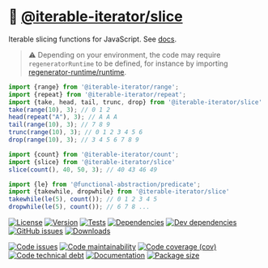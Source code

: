 :hocho: [@iterable-iterator/slice](https://iterable-iterator.github.io/slice)
==

Iterable slicing functions for JavaScript.
See [docs](https://iterable-iterator.github.io/slice/index.html).

> :warning: Depending on your environment, the code may require
> `regeneratorRuntime` to be defined, for instance by importing
> [regenerator-runtime/runtime](https://www.npmjs.com/package/regenerator-runtime).

```js
import {range} from '@iterable-iterator/range';
import {repeat} from '@iterable-iterator/repeat';
import {take, head, tail, trunc, drop} from '@iterable-iterator/slice'
take(range(10), 3); // 0 1 2
head(repeat("A"), 3); // A A A
tail(range(10), 3); // 7 8 9
trunc(range(10), 3); // 0 1 2 3 4 5 6
drop(range(10), 3); // 3 4 5 6 7 8 9

import {count} from '@iterable-iterator/count';
import {slice} from '@iterable-iterator/slice'
slice(count(), 40, 50, 3); // 40 43 46 49

import {le} from '@functional-abstraction/predicate';
import {takewhile, dropwhile} from '@iterable-iterator/slice'
takewhile(le(5), count()); // 0 1 2 3 4 5
dropwhile(le(5), count()); // 6 7 8 ...
```

[![License](https://img.shields.io/github/license/iterable-iterator/slice.svg)](https://raw.githubusercontent.com/iterable-iterator/slice/main/LICENSE)
[![Version](https://img.shields.io/npm/v/@iterable-iterator/slice.svg)](https://www.npmjs.org/package/@iterable-iterator/slice)
[![Tests](https://img.shields.io/github/workflow/status/iterable-iterator/slice/ci:test?event=push&label=tests)](https://github.com/iterable-iterator/slice/actions/workflows/ci:test.yml?query=branch:main)
[![Dependencies](https://img.shields.io/david/iterable-iterator/slice.svg)](https://david-dm.org/iterable-iterator/slice)
[![Dev dependencies](https://img.shields.io/david/dev/iterable-iterator/slice.svg)](https://david-dm.org/iterable-iterator/slice?type=dev)
[![GitHub issues](https://img.shields.io/github/issues/iterable-iterator/slice.svg)](https://github.com/iterable-iterator/slice/issues)
[![Downloads](https://img.shields.io/npm/dm/@iterable-iterator/slice.svg)](https://www.npmjs.org/package/@iterable-iterator/slice)

[![Code issues](https://img.shields.io/codeclimate/issues/iterable-iterator/slice.svg)](https://codeclimate.com/github/iterable-iterator/slice/issues)
[![Code maintainability](https://img.shields.io/codeclimate/maintainability/iterable-iterator/slice.svg)](https://codeclimate.com/github/iterable-iterator/slice/trends/churn)
[![Code coverage (cov)](https://img.shields.io/codecov/c/gh/iterable-iterator/slice/main.svg)](https://codecov.io/gh/iterable-iterator/slice)
[![Code technical debt](https://img.shields.io/codeclimate/tech-debt/iterable-iterator/slice.svg)](https://codeclimate.com/github/iterable-iterator/slice/trends/technical_debt)
[![Documentation](https://iterable-iterator.github.io/slice/badge.svg)](https://iterable-iterator.github.io/slice/source.html)
[![Package size](https://img.shields.io/bundlephobia/minzip/@iterable-iterator/slice)](https://bundlephobia.com/result?p=@iterable-iterator/slice)
